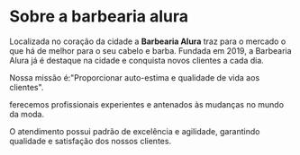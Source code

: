 <h1> Sobre a barbearia alura </h1>

<p>Localizada no coração da cidade a <strong> Barbearia Alura</strong/> traz para o mercado o que há de melhor para o seu cabelo e barba. 
Fundada em 2019, a Barbearia Alura já é destaque na cidade e conquista novos clientes a cada dia.</p>
<p></em>Nossa missão é:<strong></strong>"Proporcionar auto-estima e qualidade de vida aos clientes"</strong>.</em></p>
<p>ferecemos profissionais experientes e antenados às mudanças no mundo da moda.</p>
O atendimento possui padrão de excelência e agilidade, garantindo qualidade e satisfação dos nossos clientes.
